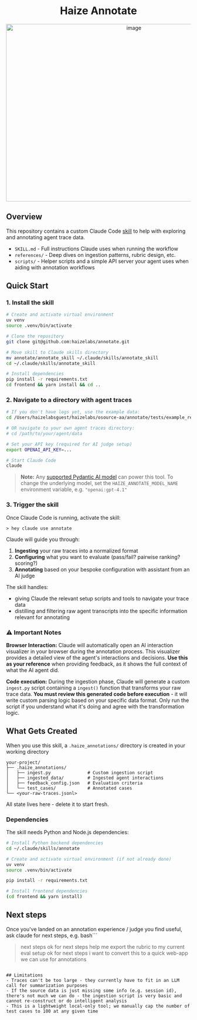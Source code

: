 <div align="center">
  <h1>Haize Annotate</h1>
  <img width="681" height="483" alt="image" src="https://github.com/user-attachments/assets/2404b62d-3e03-43d1-80b4-d106e1032970" />
</div>

## Overview

This repository contains a custom Claude Code [skill](https://docs.claude.com/en/docs/agents-and-tools/agent-skills/overview) to help with exploring and annotating agent trace data.

- `SKILL.md` - Full instructions Claude uses when running the workflow
- `references/` - Deep dives on ingestion patterns, rubric design, etc.
- `scripts/` - Helper scripts and a simple API server your agent uses when aiding with annotation workflows

## Quick Start


### 1. Install the skill

```bash
# Create and activate virtual environment
uv venv
source .venv/bin/activate

# Clone the repository
git clone git@github.com:haizelabs/annotate.git

# Move skill to Claude skills directory
mv annotate/annotate_skill ~/.claude/skills/annotate_skill
cd ~/.claude/skills/annotate_skill

# Install dependencies
pip install -r requirements.txt
cd frontend && yarn install && cd ..
```

### 2. Navigate to a directory with agent traces

```bash
# If you don't have logs yet, use the example data:
cd /Users/haizelabsguest/haizelabs/osource-aa/annotate/tests/example_research_agent

# OR navigate to your own agent traces directory:
# cd /path/to/your/agent/data

# Set your API key (required for AI judge setup)
export OPENAI_API_KEY=...

# Start Claude Code
claude
```

> **Note:** Any [supported Pydantic AI model](https://ai.pydantic.dev/models/overview/) can power this tool. To change the underlying model, set the `HAIZE_ANNOTATE_MODEL_NAME` environment variable, e.g. `"openai:gpt-4.1"`

### 3. Trigger the skill

Once Claude Code is running, activate the skill:

```
> hey claude use annotate
```

Claude will guide you through:
1. **Ingesting** your raw traces into a normalized format
2. **Configuring** what you want to evaluate (pass/fail? pairwise ranking? scoring?)
3. **Annotating** based on your bespoke configuration with assistant from an AI judge

The skill handles:
- giving Claude the relevant setup scripts and tools to navigate your trace data
- distilling and filtering raw agent transcripts into the specific information relevant for annotating

### ⚠️ Important Notes

**Browser Interaction:** Claude will automatically open an AI interaction visualizer in your browser during the annotation process. This visualizer provides a detailed view of the agent's interactions and decisions. **Use this as your reference** when providing feedback, as it shows the full context of what the AI agent did.

**Code execution:** During the ingestion phase, Claude will generate a custom `ingest.py` script containing a `ingest()` function that transforms your raw trace data. **You must review this generated code before execution** - it will write custom parsing logic based on your specific data format. Only run the script if you understand what it's doing and agree with the transformation logic.

## What Gets Created

When you use this skill, a `.haize_annotations/` directory is created in your working directory

```
your-project/
├── .haize_annotations/
│   ├── ingest.py              # Custom ingestion script
│   ├── ingested_data/         # Ingested agent interactions
│   ├── feedback_config.json   # Evaluation criteria
│   └── test_cases/            # Annotated cases
└── <your-raw-traces.jsonl>
```

All state lives here - delete it to start fresh. 

### Dependencies

The skill needs Python and Node.js dependencies:

```bash
# Install Python backend dependencies
cd ~/.claude/skills/annotate

# Create and activate virtual environment (if not already done)
uv venv
source .venv/bin/activate

pip install -r requirements.txt

# Install frontend dependencies
(cd frontend && yarn install)
```

## Next steps
Once you've landed on an annotation experience / judge you find useful, ask claude for next steps, e.g.
bash```
> next steps
> ok for next steps help me export the rubric to my current eval setup
> ok for next steps i want to convert this to a quick web-app we can use for annotations
```

## Limitations
- Traces can't be too large - they currently have to fit in an LLM call for summarization purposes
- If the source data is just missing some info (e.g. session id), there's not much we can do - the ingestion script is very basic and cannot re-construct or do intelligent analysis
- This is a lightweight local-only tool; we manually cap the number of test cases to 100 at any given time